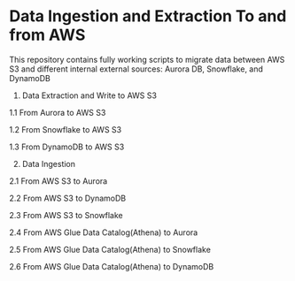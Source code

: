 # Data Ingestion and Extraction To and from AWS

This repository contains fully working scripts to migrate data between AWS S3 and different internal external sources: Aurora DB, Snowflake, and DynamoDB

1. Data Extraction and Write to AWS S3

1.1 From Aurora to AWS S3

1.2 From Snowflake to AWS S3

1.3 From DynamoDB to AWS S3

2. Data Ingestion 

2.1 From AWS S3 to Aurora

2.2 From AWS S3 to DynamoDB

2.3 From AWS S3 to Snowflake

2.4 From AWS Glue Data Catalog(Athena) to Aurora

2.5 From AWS Glue Data Catalog(Athena) to Snowflake

2.6 From AWS Glue Data Catalog(Athena) to DynamoDB


